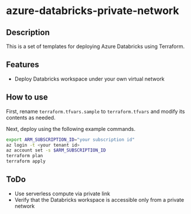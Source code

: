# azure-databricks-private-network

## Description

This is a set of templates for deploying Azure Databricks using Terraform.

## Features

- Deploy Databricks workspace under your own virtual network

## How to use

First, rename `terraform.tfvars.sample` to `terraform.tfvars` and modify its contents as needed.

Next, deploy using the following example commands.

```sh
export ARM_SUBSCRIPTION_ID="your subscription id"
az login -t <your tenant id>
az account set -s $ARM_SUBSCRIPTION_ID
terraform plan
terraform apply
```

## ToDo

- Use serverless compute via private link
- Verify that the Databricks workspace is accessible only from a private network
